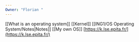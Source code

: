 ```yaml
---
Owner: "Florian "
---
```

[[What is an operating system]]
[[Kernel]]
[[ING1/OS Operating System/Notes|Notes]]
[[My own OS]]
[https://k.lse.epita.fr/](https://k.lse.epita.fr/)